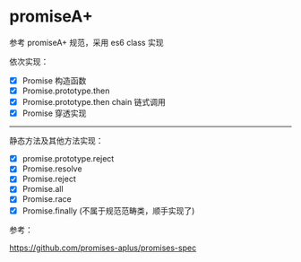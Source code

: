 # promiseA+

参考 promiseA+ 规范，采用 es6 class 实现

依次实现：

- [x] Promise 构造函数
- [x] Promise.prototype.then
- [x] Promise.prototype.then chain 链式调用
- [x] Promise 穿透实现

---

静态方法及其他方法实现：

- [x] promise.prototype.reject
- [x] Promise.resolve
- [x] Promise.reject
- [x] Promise.all
- [x] Promise.race
- [x] Promise.finally (不属于规范范畴类，顺手实现了)

参考：

https://github.com/promises-aplus/promises-spec
